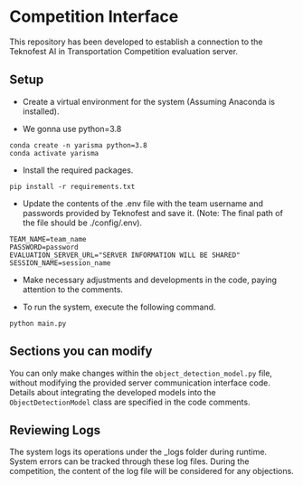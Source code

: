 # Competition Interface

This repository has been developed to establish a connection to the Teknofest AI in Transportation Competition evaluation server.

## Setup

- Create a virtual environment for the system (Assuming Anaconda is installed).

- We gonna use python=3.8

```shell
conda create -n yarisma python=3.8
conda activate yarisma
```

- Install the required packages.

```shell
pip install -r requirements.txt
```

- Update the contents of the .env file with the team username and passwords provided by Teknofest and save it. (Note: The final path of the file should be ./config/.env).

````text
TEAM_NAME=team_name
PASSWORD=password
EVALUATION_SERVER_URL="SERVER INFORMATION WILL BE SHARED"
SESSION_NAME=session_name
````

- Make necessary adjustments and developments in the code, paying attention to the comments.

- To run the system, execute the following command.

````shell
python main.py
````

## Sections you can modify

You can only make changes within the ```object_detection_model.py``` file, without modifying the provided server communication interface code.
Details about integrating the developed models into the ``ObjectDetectionModel`` class are specified in the code comments.

## Reviewing Logs

The system logs its operations under the _logs folder during runtime. System errors can be tracked through these log files.
During the competition, the content of the log file will be considered for any objections.

